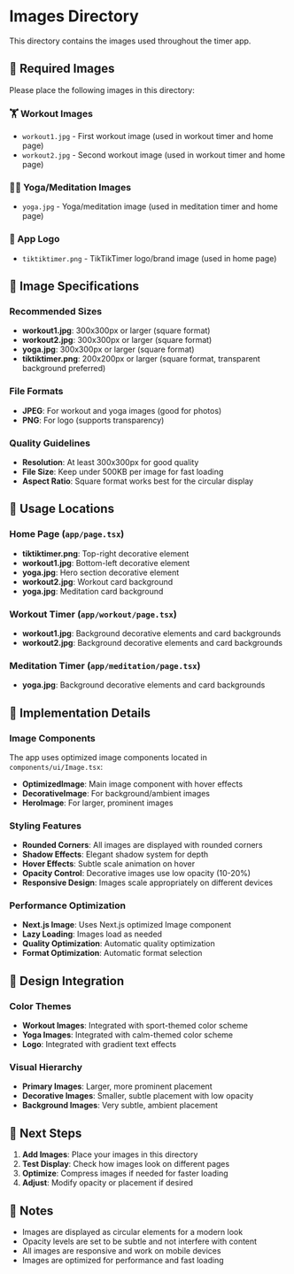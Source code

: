 # Images Directory

This directory contains the images used throughout the timer app.

## 📁 Required Images

Please place the following images in this directory:

### 🏋️ Workout Images
- `workout1.jpg` - First workout image (used in workout timer and home page)
- `workout2.jpg` - Second workout image (used in workout timer and home page)

### 🧘‍♀️ Yoga/Meditation Images
- `yoga.jpg` - Yoga/meditation image (used in meditation timer and home page)

### 🎯 App Logo
- `tiktiktimer.png` - TikTikTimer logo/brand image (used in home page)

## 🎨 Image Specifications

### Recommended Sizes
- **workout1.jpg**: 300x300px or larger (square format)
- **workout2.jpg**: 300x300px or larger (square format)
- **yoga.jpg**: 300x300px or larger (square format)
- **tiktiktimer.png**: 200x200px or larger (square format, transparent background preferred)

### File Formats
- **JPEG**: For workout and yoga images (good for photos)
- **PNG**: For logo (supports transparency)

### Quality Guidelines
- **Resolution**: At least 300x300px for good quality
- **File Size**: Keep under 500KB per image for fast loading
- **Aspect Ratio**: Square format works best for the circular display

## 🎯 Usage Locations

### Home Page (`app/page.tsx`)
- **tiktiktimer.png**: Top-right decorative element
- **workout1.jpg**: Bottom-left decorative element
- **yoga.jpg**: Hero section decorative element
- **workout2.jpg**: Workout card background
- **yoga.jpg**: Meditation card background

### Workout Timer (`app/workout/page.tsx`)
- **workout1.jpg**: Background decorative elements and card backgrounds
- **workout2.jpg**: Background decorative elements and card backgrounds

### Meditation Timer (`app/meditation/page.tsx`)
- **yoga.jpg**: Background decorative elements and card backgrounds

## 🔧 Implementation Details

### Image Components
The app uses optimized image components located in `components/ui/Image.tsx`:

- **OptimizedImage**: Main image component with hover effects
- **DecorativeImage**: For background/ambient images
- **HeroImage**: For larger, prominent images

### Styling Features
- **Rounded Corners**: All images are displayed with rounded corners
- **Shadow Effects**: Elegant shadow system for depth
- **Hover Effects**: Subtle scale animation on hover
- **Opacity Control**: Decorative images use low opacity (10-20%)
- **Responsive Design**: Images scale appropriately on different devices

### Performance Optimization
- **Next.js Image**: Uses Next.js optimized Image component
- **Lazy Loading**: Images load as needed
- **Quality Optimization**: Automatic quality optimization
- **Format Optimization**: Automatic format selection

## 🎨 Design Integration

### Color Themes
- **Workout Images**: Integrated with sport-themed color scheme
- **Yoga Images**: Integrated with calm-themed color scheme
- **Logo**: Integrated with gradient text effects

### Visual Hierarchy
- **Primary Images**: Larger, more prominent placement
- **Decorative Images**: Smaller, subtle placement with low opacity
- **Background Images**: Very subtle, ambient placement

## 🚀 Next Steps

1. **Add Images**: Place your images in this directory
2. **Test Display**: Check how images look on different pages
3. **Optimize**: Compress images if needed for faster loading
4. **Adjust**: Modify opacity or placement if desired

## 📝 Notes

- Images are displayed as circular elements for a modern look
- Opacity levels are set to be subtle and not interfere with content
- All images are responsive and work on mobile devices
- Images are optimized for performance and fast loading
